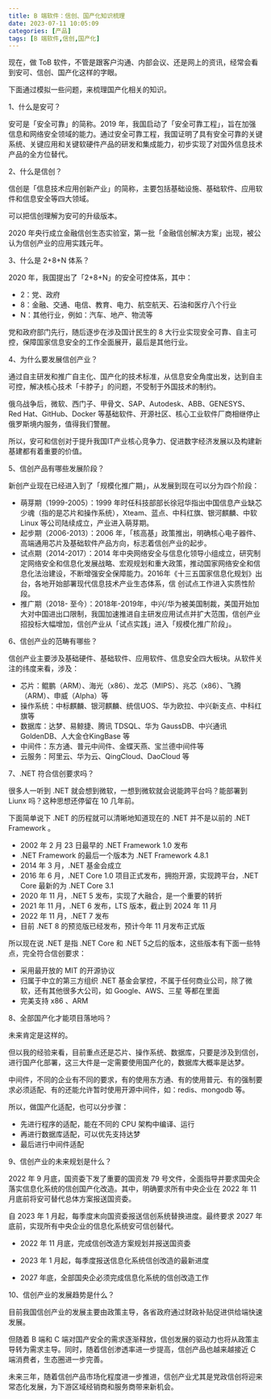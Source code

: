 ```yaml
---
title: B 端软件：信创、国产化知识梳理
date: 2023-07-11 10:05:09
categories: [产品]
tags: [B 端软件,信创,国产化]
---
```


现在，做  ToB  软件，不管是跟客户沟通、内部会议、还是网上的资讯，经常会看到安可、信创、国产化这样的字眼。
<!--more-->
下面通过模拟一些问题，来梳理国产化相关的知识。

1、什么是安可？

安可是「安全可靠」的简称。2019 年，我国启动了「安全可靠工程」，旨在加强信息和网络安全领域的能力。通过安全可靠工程，我国证明了具有安全可靠的关键系统、关键应用和关键软硬件产品的研发和集成能力，初步实现了对国外信息技术产品的全方位替代。

2、什么是信创？

信创是「信息技术应用创新产业」的简称，主要包括基础设施、基础软件、应用软件和信息安全等四大领域。

可以把信创理解为安可的升级版本。

2020 年央行成立金融信创生态实验室，第一批「金融信创解决方案」出现，被公认为信创产业的应用实践元年。

3、什么是  2+8+N  体系？

2020  年，我国提出了「2+8+N」的安全可控体系，其中：

* 2：党、政府
* 8：金融、交通、电信、教育、电力、航空航天、石油和医疗八个行业
* N：其他行业，例如：汽车、地产、物流等

党和政府部门先行，随后逐步在涉及国计民生的 8 大行业实现安全可靠、自主可控，保障国家信息安全的工作全面展开，最后是其他行业。

4、为什么要发展信创产业？

通过自主研发和推广自主化、国产化的技术标准，从信息安全角度出发，达到自主可控，解决核心技术「卡脖子」的问题，不受制于外国技术的制约。

俄乌战争后，微软、西门子、甲骨文、SAP、Autodesk、ABB、GENESYS、 Red Hat、GitHub、Docker 等基础软件、开源社区、核心工业软件厂商相继停止俄罗斯境内服务，值得我们警醒。

所以，安可和信创对于提升我国IT产业核心竞争力、促进数字经济发展以及构建新基建都有着重要的价值。

5、信创产品有哪些发展阶段？

新创产业现在已经进入到了「规模化推广期」，从发展到现在可以分为四个阶段：

* 萌芽期（1999-2005）：1999 年时任科技部部长徐冠华指出中国信息产业缺芯少魂（指的是芯片和操作系统），Xteam、蓝点、中科红旗、银河麒麟、中软 Linux 等公司陆续成立，产业进入萌芽期。
* 起步期（2006-2013）：2006 年，「核高基」政策推出，明确核心电子器件、高端通用芯片及基础软件产品方向，标志着信创产业的起步。
* 试点期（2014-2017）：2014 年中央网络安全与信息化领导小组成立，研究制定网络安全和信息化发展战略、宏观规划和重大政策，推动国家网络安全和信息化法治建设，不断增强安全保障能力。2016年《十三五国家信息化规划》出台，各地开始部署现代信息技术产业生态体系，信
  创试点工作进入实质性阶段。
* 推广期（2018- 至今）：2018年-2019年，中兴/华为被美国制裁，美国开始加大对中国进出口限制，我国加速推进自主研发应用试点并扩大范围，信创产业招投标大幅增加，信创产业从「试点实践」进入「规模化推广阶段」。

6、信创产业的范畴有哪些？

信创产业主要涉及基础硬件、基础软件、应用软件、信息安全四大板块。从软件关注的纬度来看，涉及：

* 芯片：鲲鹏（ARM）、海光（x86）、龙芯（MIPS）、兆芯（x86）、飞腾（ARM）、申威（Alpha）等
* 操作系统：中标麒麟、银河麒麟、统信UOS、华为欧拉、中兴新支点、中科红旗等
* 数据库：达梦、易鲸捷、腾讯 TDSQL、华为 GaussDB、中兴通讯 GoldenDB、人大金仓KingBase 等
* 中间件：东方通、普元中间件、金蝶天燕、宝兰德中间件等
* 云服务：阿里云、华为云、QingCloud、DaoCloud  等

7、.NET 符合信创要求吗？

很多人一听到 .NET 就会想到微软，一想到微软就会说能跨平台吗？能部署到  Liunx  吗？这种思想还停留在  10  几年前。

下面简单说下 .NET 的历程就可以清晰地知道现在的 .NET 并不是以前的 .NET Framework 。

* 2002 年 2 月 23 日最早的 .NET Framework 1.0 发布
* .NET Framework 的最后一个版本为 .NET Framework 4.8.1
* 2014  年  3  月，.NET 基金会成立
* 2016  年 6  月，.NET Core 1.0 项目正式发布，拥抱开源，实现跨平台，.NET Core 最新的为 .NET Core 3.1
* 2020  年  11  月，.NET 5 发布，实现了大融合，是一个重要的转折
* 2021  年  11  月，.NET 6 发布，LTS  版本，截止到  2024  年  11 月
* 2022  年  11  月，.NET 7 发布
* 目前 .NET 8  的预览版已经发布，预计今年 11  月发布正式版

所以现在说 .NET 是指 .NET Core 和 .NET 5之后的版本，这些版本有下面一些特点，完全符合信创要求：

* 采用最开放的 MIT 的开源协议
* 归属于中立的第三方组织 .NET 基金会掌控，不属于任何商业公司，除了微软，还有其他很多大公司，如  Google、AWS、三星 等都在里面
* 完美支持  x86 、ARM

8、全部国产化才能项目落地吗？

未来肯定是这样的。

但以我的经验来看，目前重点还是芯片、操作系统、数据库，只要是涉及到信创，进行国产化部署，这三大件是一定需要使用国产化的，数据库大概率是达梦。

中间件，不同的企业有不同的要求，有的使用东方通、有的使用普元、有的强制要求必须适配、有的还能允许暂时使用开源中间件，如：redis、mongodb 等。

所以，做国产化适配，也可以分步骤：

* 先进行程序的适配，能在不同的 CPU 架构中编译、运行
* 再进行数据库适配，可以优先支持达梦
* 最后进行中间件适配

9、信创产业的未来规划是什么？

2022 年 9 月底，国资委下发了重要的国资发 79 号文件，全面指导并要求国央企落实信息化系统的信创国产化改造。其中，明确要求所有中央企业在 2022 年 11 月底前将安可替代总体方案报送国资委。

自 2023 年 1 月起，每季度末向国资委报送信创系统替换进度。最终要求 2027 年底前，实现所有中央企业的信息化系统安可信创替代。

* 2022 年 11 月底，完成信创改造方案规划并报送国资委

* 2023 年 1 月起，每季度报送信息化系统信创改造的最新进度

* 2027 年底，全部国央企必须完成信息化系统的信创改造工作

10、信创产业的发展趋势是什么？

目前我国信创产业的发展主要由政策主导，各省政府通过财政补贴促进供给端快速发展。

但随着 B 端和 C 端对国产安全的需求逐渐释放，信创发展的驱动力也将从政策主导转为需求主导。同时，随着信创渗透率进一步提高，信创产品也越来越接近 C 端消费者，生态圈进一步完善。

未来三年，随着信创产品市场化程度进一步推进，信创产业尤其是党政信创将迎来常态化发展，为下游区域经销商和服务商带来新机会。